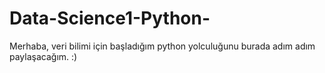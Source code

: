 # Data-Science1-Python-
Merhaba, veri bilimi için başladığım python yolculuğunu burada adım adım paylaşacağım. :)
